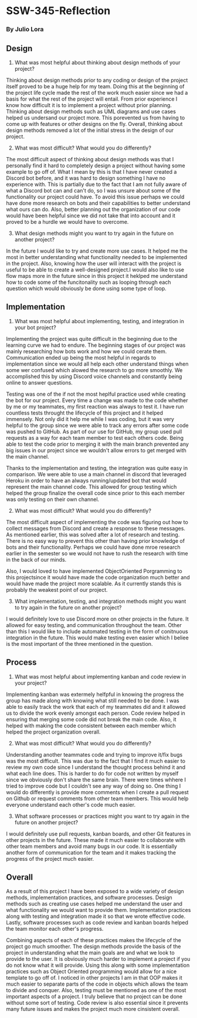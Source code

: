 # SSW-345-Reflection

### By Julio Lora
## Design

1. What was most helpful about thinking about design methods of your project?

Thinking about design methods prior to any coding or design of the project itself proved to be a huge help for my team. Doing this at the beginning of the project life cycle made the rest of the work much easier since we had a basis for what the rest of the project will entail. From prior experience I know how difficult it is to implement a project without prior planning. Thinking about design methods such as UML diagrams and use cases helped us undersand our project more. This porevented us from having to come up with features or other designs on the fly. Overall, thinking about design methods removed a lot of the initial stress in the design of our project.

2. What was most difficult? What would you do differently?

The most difficult aspect of thinking about design methods was that I personally find it hard to completely design a project without having some example to go off of. What I mean by this is that I have never created a Discord bot before, and it was hard to design something I have no experience with. This is partially due to the fact that I am not fully aware of what a Discord bot can and can't do, so I was unsure about some of the functionality our project could have. To avoid this issue perhaps we could have done more research on bots and their capabilities to better understand what ours can do. Also, better planning out the organization of our code would have been helpful since we did not take that into account and it proved to be a hurdle we would have to overcome.

3. What design methods might you want to try again in the future on another project?

In the future I would like to try and create more use cases. It helped me the most in better understanding what functionality needed to be implemented in the project. Also, knowing how the user will interact with the project is useful to be able to create a well-designed project.I would also like to use flow maps more in the future since in this project it heklped me understand how to code some of the funcitonality such as looping through each question which would obviously be done using some type of loop.

## Implementation

1. What was most helpful about implementing, testing, and integration in your bot project?

Implementing the project was quite difficult in the beginning due to the learning curve we had to endure. The beginning stages of our project was mainly researching how bots work and how we could cerate them. Communication ended up being the most helpful in regards to implementation since we would all help each other understand things when some wer confused which alowed the research to go more smoothly. We accomplished this by using Discord voice channels and constantly being online to answer questions.

Testing was one of the if not the most heplful practice used while creating the bot for our project. Every time a change was made to the code whether by me or my teammates, my first reaction was always to test it. I have run countless tests throught the lifecycle of this project and it helped immensely. Not only did it help me while I was coding, but it was very helpful to the group since we were able to track any errors after some code was pushed to GitHub. As part of our use for GitHub, my group used pull requests as a way for each team member to test each others code. Being able to test the code prior to merging it with the main branch prevented any big issues in our project since we wouldn't allow errors to get merged with the main channel.

Thanks to the implementation and testing, the integration was quite easy in comparison. We were able to use a main channel in discord that leveraged Heroku in order to have an always running/updated bot that would represent the main channel code. This allowed for group testing which helped the group finalize the overall code since prior to this each member was only testing on their own channel.

2. What was most difficult? What would you do differently?

The most difficult aspect of implementing the code was figuring out how to collect messages from Discord and create a response to these messages. As mentioned earlier, this was solved after a lot of research and testing. There is no easy way to prevent this other than having prior knowledge of bots and their functionality. Perhaps we could have done mroe research earlier in the semester so we would not have to rush the research with time in the back of our minds.

Also, I would loved to have implemented ObjectOriented Porgramming to this projectsince it would have made the code organization much better and would have made the project more scalable. As it currently stands this is probably the weakest point of our project.

3. What implementation, testing, and integration methods might you want to try again in the future on another project?

I would definitely love to use Discord more on other projects in the future. It allowed for easy testing, and communication throughout the team. Other than this I would like to include automated testing in the form of conitnuous integration in the future. This would make testing even easier which I beliee is the most important of the three mentioned in the question.

## Process

1. What was most helpful about implementing kanban and code review in your project?

Implementing kanban was extermely helfpful in knowing the progress the group has made along with knowing what still needed to be done. I was able to easily track the work that each of my teammates did and it allowed us to divide the work evenly amongst each person. Code review helped in ensuring that merging some code did not break the main code. Also, it helped with making the code consistent between each member which helped the project organization overall.

2. What was most difficult? What would you do differently?

Understanding another teammates code and trying to improve it/fix bugs was the most difficult. This was due to the fact that I find it much easier to review my own code since I understand the thought process behind it and what each line does. This is harder to do for code not written by myself since we obviously don't share the same brain. There were times whhere I tried to improve code but I couldn't see any way of doing so. One thing I would do differently is provide more comments when I create a pull request on Github or request comments from other team members. This would help everyone understand each other's code much easier.

3. What software processes or practices might you want to try again in the future on another project?

I would definitely use pull requests, kanban boards, and other Git features in other projects in the future. These made it much easier to collaborate with other team members and avoid many bugs in our code. It is essentially another form of communication for the team and it makes tracking the progress of the project much easier.

## Overall

As a result of this project I have been exposed to a wide variety of design methods, implementation practices, and software processes. Design methods such as creating use cases helped me understand the user and what functionality we would want to provide them. Implementation practices along with testing and integration made it so that we wrote effective code. Lastly, software processes such as code review and kanban boards helped the team monitor each other's progress. 

Combining aspects of each of these practices makes the lifecycle of the project go much smoother. The design methods provide the basis of the project in understanding what the main goals are and what we look to provide to the user. It is obviously much harder to implement a project if you do not know what it will provide. Using this along with some implementation practices such as Object Oriented programming would allow for a nice template to go off of. I noticed in other projects I am in that OOP makes it much easier to separate parts of the code in objects which allows the team to divide and conquer. Also, testing must be mentioned as one of the most important aspects of a project. I truly believe that no project can be done without some sort of testing. Code review is also essential since it prevents many future issues and makes the project much more cinsistent overall.
